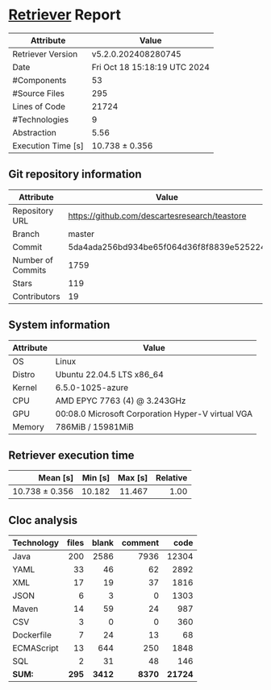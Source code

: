 # [Retriever](https://github.com/PalladioSimulator/Palladio-ReverseEngineering-Retriever) Report
| Attribute          | Value |
| ------------------ | ----- |
| Retriever Version  | v5.2.0.202408280745 |
| Date               | Fri Oct 18 15:18:19 UTC 2024 |
| #Components        | 53 |
| #Source Files      | 295 |
| Lines of Code      | 21724 |
| #Technologies      | 9 |
| Abstraction        | 5.56 |
| Execution Time [s] | 10.738 ± 0.356  |

## Git repository information
|      Attribute    | Value |
| ----------------- | ----- |
| Repository URL    | https://github.com/descartesresearch/teastore |
| Branch            | master |
| Commit            | 5da4ada256bd934be65f064d36f8f8839e525224 |
| Number of Commits | 1759 |
| Stars             | 119 |
| Contributors      | 19 |


## System information
| Attribute | Value |
| --------- | ----- |
| OS | Linux  |
| Distro | Ubuntu 22.04.5 LTS x86_64  |
| Kernel | 6.5.0-1025-azure  |
| CPU | AMD EPYC 7763 (4) @ 3.243GHz  |
| GPU | 00:08.0 Microsoft Corporation Hyper-V virtual VGA  |
| Memory | 786MiB / 15981MiB  |

## Retriever execution time
| Mean [s] | Min [s] | Max [s] | Relative |
|---:|---:|---:|---:|
| 10.738 ± 0.356 | 10.182 | 11.467 | 1.00 |

## Cloc analysis

<!-- github.com/AlDanial/cloc v 1.90  T=1.37 s (240.4 files/s, 31685.3 lines/s) -->

|Technology|files|blank|comment|code|
|:-------|-------:|-------:|-------:|-------:|
|Java|200|2586|7936|12304|
|YAML|33|46|62|2892|
|XML|17|19|37|1816|
|JSON|6|3|0|1303|
|Maven|14|59|24|987|
|CSV|3|0|0|360|
|Dockerfile|7|24|13|68|
|ECMAScript|13|644|250|1848|
|SQL|2|31|48|146|
|**SUM:**|**295**|**3412**|**8370**|**21724**|
